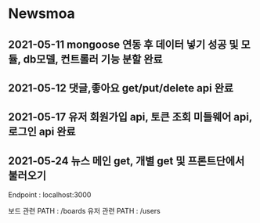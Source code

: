 # Newsmoa

## 2021-05-11 mongoose 연동 후 데이터 넣기 성공 및 모듈, db모델, 컨트롤러 기능 분할 완료

## 2021-05-12 댓글,좋아요 get/put/delete api 완료

## 2021-05-17 유저 회원가입 api, 토큰 조회 미들웨어 api, 로그인 api 완료 

## 2021-05-24 뉴스 메인 get, 개별 get 및 프론트단에서 불러오기

Endpoint : localhost:3000

보드 관련 PATH : /boards
유저 관련 PATH : /users
